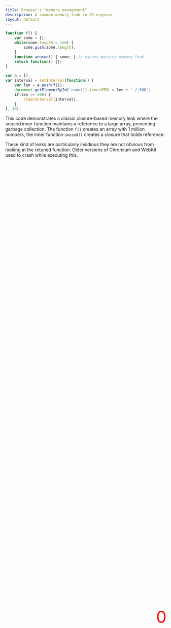 ```yaml
---
title: Browser's "memory management"
description: A common memory leak in JS engines
layout: default
---
```


<div id="count">0</div>

<style>
  #count {
    color: red;
    font-size: 52px;
    position: fixed;
    top: 50%;
    left: 75%;
    transform: translate(-50%, -50%);
  }
</style>

```javascript
function f() {
    var some = [];
    while(some.length < 1e6) {
        some.push(some.length);
    }
    function unused() { some; } // causes massive memory leak
    return function() {};
}
  
var a = [];
var interval = setInterval(function() {
    var len = a.push(f());
    document.getElementById('count').innerHTML = len + ' / 500';
    if(len >= 500) {
        clearInterval(interval);
    }
}, 10);
```

This code demonstrates a classic closure-based memory leak where the unused inner function maintains a reference to a large array, preventing garbage collection.
The function `f()` creates an array with 1 million numbers, the inner function `unused()` creates a closure that holds reference.

These kind of leaks are particularly insidious they are not obvious from looking at the retuned function.
Older versions of Chromium and WebKit used to crash while executing this.

<script>
function f() {
    var some = [];
    while(some.length < 1e6) {
        some.push(some.length);
    }
    function unused() { some; }
    return function() {};
}
  
var a = [];
var interval = setInterval(function() {
    var len = a.push(f());
    document.getElementById('count').innerHTML = len + ' / 500';
    if(len >= 500) {
        clearInterval(interval);
    }
}, 10);
</script>